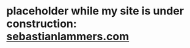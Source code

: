 # placeholder while my site is under construction: [sebastianlammers.com](www.sebastianlammers.com)
